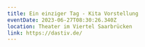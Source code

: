 ```yaml
---
title: Ein einziger Tag - Kita Vorstellung
eventDate: 2023-06-27T08:30:26.340Z
location: Theater im Viertel Saarbrücken
link: https://dastiv.de/
---
```

